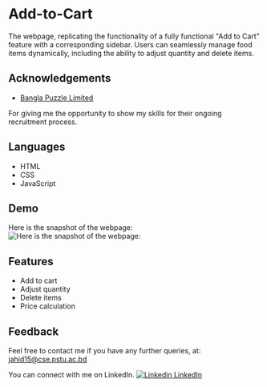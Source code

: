 
# Add-to-Cart

The webpage, replicating the functionality of a fully functional "Add to Cart" feature with a corresponding sidebar. Users can seamlessly manage food items dynamically, including the ability to adjust quantity and delete items.


## Acknowledgements

 - [Bangla Puzzle Limited](https://www.banglapuzzle.com/)
 
For giving me the opportunity to show my skills for their ongoing recruitment process.

## Languages
- HTML
- CSS
- JavaScript
## Demo
Here is the snapshot of the webpage:
![Here is the snapshot of the webpage: ](https://github.com/Jahid-Hasan-96/Add-to-Cart/assets/67227023/e137b19f-62e4-47d5-9b81-d6431833d751)


## Features

- Add to cart
- Adjust quantity
- Delete items
- Price calculation


## Feedback

Feel free to contact me if you have any further queries, at: <jahid15@cse.pstu.ac.bd>

You can connect with me on LinkedIn.
[![Linkedin](https://i.stack.imgur.com/gVE0j.png) LinkedIn](https://www.linkedin.com/in/mmjahidhasan/)

